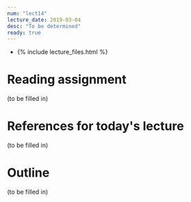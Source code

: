 ```yaml
---
num: "lect14"
lecture_date: 2019-03-04
desc: "To be determined"
ready: true
---
```


* {% include lecture_files.html %}

# Reading assignment

(to be filled in)

# References for today's lecture

(to be filled in)

# Outline

(to be filled in)
